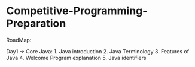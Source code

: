 # Competitive-Programming-Preparation
RoadMap:

Day1 ->
    Core Java:
        1. Java introduction
        2. Java Terminology
        3. Features of Java
        4. Welcome Program explanation
        5. Java identifiers
